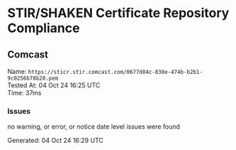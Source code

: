 # STIR/SHAKEN Certificate Repository Compliance

## Comcast

Name: `https://sticr.stir.comcast.com/0677d84c-838e-474b-b2b1-9c0256b78b20.pem`\
Tested At: 04 Oct 24 16:25 UTC\
Time: 37ms

### Issues

no warning, or error, or notice date level issues were found

Generated: 04 Oct 24 16:29 UTC